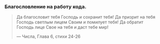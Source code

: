### Благословление на работу кода.

> Да благословит тебя Господь и сохранит тебя!
> Да призрит на тебя Господь светлым лицем Своим и помилует тебя!
> Да обратит Господь лице Свое на тебя и даст тебе мир!
> 
> — Числа, Глава 6, стихи 24-26